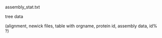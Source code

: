 assembly_stat.txt

tree data 

(alignment, 
newick files, 
table with orgname, protein id, assembly data, id% ?)

